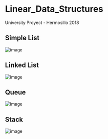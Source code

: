 # Linear_Data_Structures
University Proyect - Hermosillo 2018 

## Simple List
![image](https://user-images.githubusercontent.com/67779237/124443677-804cdb80-dd43-11eb-9533-3559f1474e7b.png)

## Linked List
![image](https://user-images.githubusercontent.com/67779237/124443545-61e6e000-dd43-11eb-8352-3b1b23d229c0.png)

## Queue
![image](https://user-images.githubusercontent.com/67779237/124443151-0d436500-dd43-11eb-90fe-d292e7e5b514.png)

## Stack
![image](https://user-images.githubusercontent.com/67779237/124442493-69f25000-dd42-11eb-8fab-b95089e9e3fa.png)
